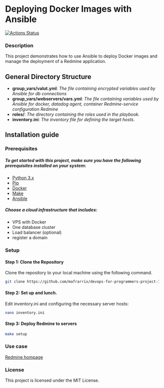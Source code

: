 # Deploying Docker Images with Ansible
[![Actions Status](https://github.com/mafrarrix/devops-for-programmers-project-76/actions/workflows/hexlet-check.yml/badge.svg)](https://github.com/mafrarrix/devops-for-programmers-project-76/actions)

### Description
This project demonstrates how to use Ansible to deploy Docker images and manage the deployment of a Redmine application.

## General Directory Structure
- **group_vars/valut.yml**: *The file containing encrypted variables used by Ansible for db connections*
- **group_vars/webservers/vars.yml**: *The file containing variables used by Ansible for docker, datadog agent, container Redmine-service configuration Redmine*
- **roles/**: *The directory containing the roles used in the playbook.*
- **inventory.ini**: *The inventory file for defining the target hosts*.

## Installation guide

### Prerequisites

##### To get started with this project, make sure you have the following prerequisites installed on your system:

- [Python 3.x](https://www.python.org/downloads/)
- [Pip](https://pip.pypa.io/en/stable/installation/) 
- [Docker](https://docs.docker.com/get-docker/)
- [Make](https://www.gnu.org/software/make/)
- [Ansible](https://docs.ansible.com/ansible/latest/installation_guide/intro_installation.html)

##### Choose a cloud infrastructure that includes:
- VPS with Docker
- One database cluster
- Load balancer (optional)
- register a domain

### Setup

#### Step 1: Clone the Repository

Clone the repository to your local machine using the following command.

```bash
git clone https://github.com/mafrarrix/devops-for-programmers-project-76.git
```

#### Step 2: Set up and lunch.

Edit inventory.ini and configuring the necessary server hosts:

```bash
nano inventory.ini
```

#### Step 3: Deploy Redmine to servers

```bash
make setup
```

### Use case

[Redmine hompage](https://mafrarrix.shop)

### License
This project is licensed under the MIT License.